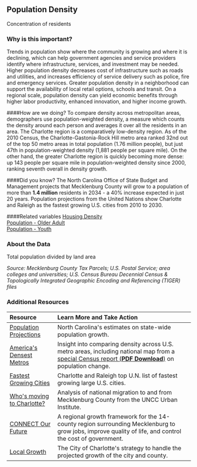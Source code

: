 ## Population Density
Concentration of residents

### Why is this important?
Trends in population show where the community is growing and where it is declining, which can help government agencies and service providers identify where infrastructure, services, and investment may be needed. Higher population density decreases cost of infrastructure such as roads and utilities, and increases efficiency of service delivery such as police, fire and emergency services. Greater population density in a neighborhood can support the availability of local retail options, schools and transit. On a regional scale, population density can yield economic benefits through higher labor productivity, enhanced innovation, and higher income growth.

####How are we doing?
To compare density across metropolitan areas, demographers use population-weighted density, a measure which counts the density around each person and averages it over all the residents in an area. The Charlotte region is a comparatively low-density region. As of the 2010 Census, the Charlotte-Gastonia-Rock Hill metro area ranked 32nd out of the top 50 metro areas in total population (1.76 million people), but just 47th in population-weighted density (1,881 people per square mile). On the other hand, the greater Charlotte region is quickly becoming more dense: up 143 people per square mile in population-weighted density since 2000, ranking seventh overall in density growth.

####Did you know?
The North Carolina Office of State Budget and Management projects that Mecklenburg County will grow to a population of more than **1.4 million** residents in 2034 - a 40% increase expected in just 20 years. Population projections from the United Nations show Charlotte and Raleigh as the fastest growing U.S. cities from 2010 to 2030.

####Related variables
<a href="javascript:void(0)" onclick="model.metricId = 'm5'">Housing Density</a>  
<a href="javascript:void(0)" onclick="model.metricId = 'm13'">Population - Older Adult</a>  
<a href="javascript:void(0)" onclick="model.metricId = 'm12'">Population - Youth</a>  

### About the Data 
Total population divided by land area

_Source: Mecklenburg County Tax Parcels; U.S. Postal Service; area colleges and universities; U.S. Census Bureau Decennial Census & Topologically Integrated Geographic Encoding and Referencing (TIGER) files_

### Additional Resources
| Resource | Learn More and Take Action | 
|:--- | :--- |
|[Population Projections](http://www.osbm.state.nc.us/ncosbm/facts_and_figures/socioeconomic_data/population_estimates/county_estimates.shtm)| North Carolina's estimates on state-wide population growth.
|[America's Densest Metros](http://www.citylab.com/housing/2012/10/americas-truly-densest-metros/3450/#)| Insight into comparing density across U.S. metro areas, including national map from a [special Census report (**PDF Download**)](http://www.census.gov/prod/cen2010/reports/c2010sr-01.pdf) on population change.
|[Fastest Growing Cities](http://ui.uncc.edu/story/charlotte-and-raleigh-are-fastest-growing-large-cities-un-projections) | Charlotte and Raleigh top U.N. list of fastest growing large U.S. cities.
|[Who's moving to Charlotte?]( http://ui.uncc.edu/story/charlotte-mecklenburg-migration-dashboard)| Analysis of national migration to and from Mecklenburg County from the UNCC Urban Institute.
|[CONNECT Our Future](http://connectourfuture.org/) |A regional growth framework for the 14-county region surrounding Mecklenburg to grow jobs, improve quality of life, and control the cost of government.
|[Local Growth](http://charmeck.org/city/charlotte/charlottefuture/Pages/GrowthStrategy.aspx)|The City of Charlotte's strategy to handle the projected growth of the city and county.